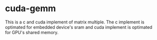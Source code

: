 # cuda-gemm
 This is a c and cuda implement of matrix multiple. The c implement is optimated for embedded device's sram and cuda implement is optimated for GPU's shared memory.
